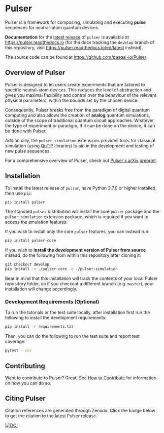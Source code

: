 # Pulser

Pulser is a framework for composing, simulating and executing **pulse** sequences for neutral-atom quantum devices.

**Documentation** for the [latest release](https://pypi.org/project/pulser/) of `pulser` is available at <https://pulser.readthedocs.io> (for the docs tracking the `develop` branch of this repository, visit <https://pulser.readthedocs.io/en/latest> instead).

The source code can be found at <https://github.com/pasqal-io/Pulser>.

## Overview of Pulser

Pulser is designed to let users create experiments that are tailored to specific neutral-atom devices. This reduces the level of abstraction and gives you maximal flexibility and control over the behaviour of the relevant physical parameters, within the bounds set by the chosen device.

Consequently, Pulser breaks free from the paradigm of digital quantum computing
and also allows the creation of **analog** quantum simulations, outside of the
scope of traditional quantum circuit approaches. Whatever the type of experiment
or paradigm, if it can be done on the device, it can be done with Pulser.

Additionally, the ``pulser_simulation`` extensions provides tools for classical simulation (using [QuTiP][qutip] libraries) to aid in the development and testing of new pulse sequences.

For a comprehensive overview of Pulser, check out [Pulser's arXiv preprint](https://arxiv.org/abs/2104.15044).

## Installation

To install the latest release of ``pulser``, have Python 3.7.0 or higher installed, then use ``pip``:

```bash
pip install pulser
```

The standard ``pulser`` distribution will install the core ``pulser`` package
and the ``pulser_simulation`` extension package, which is required if you want
to access the emulation features.

If you wish to install only the core ``pulser`` features, you can instead run:

```bash
pip install pulser-core
```

If you wish to **install the development version of Pulser from source** instead, do the following from within this repository after cloning it:

```bash
git checkout develop
pip install -e ./pulser-core -e ./pulser-simulation
```

Bear in mind that this installation will track the contents of your local
Pulser repository folder, so if you checkout a different branch (e.g. ``master``),
your installation will change accordingly.

### Development Requirements (Optional)

To run the tutorials or the test suite locally, after installation first run the following to install the development requirements:

```bash
pip install -r requirements.txt
```

Then, you can do the following to run the test suite and report test coverage:

```bash
pytest --cov
```

## Contributing

Want to contribute to Pulser? Great! See [How to Contribute][contributing] for information on how you can do so.

[qutip]: http://qutip.org/
[contributing]: https://github.com/pasqal-io/Pulser/blob/master/CONTRIBUTING.md

## Citing Pulser

Citation references are generated through Zenodo. Click the badge below to get the citation to the latest Pulser release.

[![DOI](https://zenodo.org/badge/DOI/10.5281/zenodo.4707943.svg)](https://doi.org/10.5281/zenodo.4707943)
